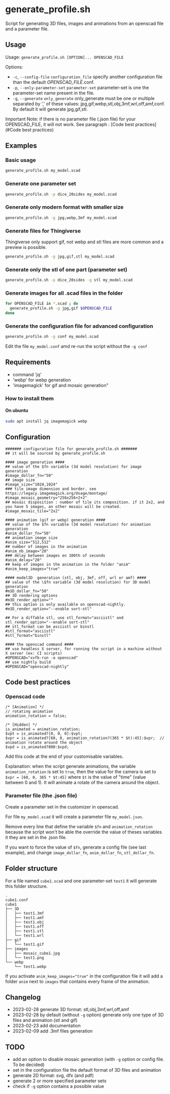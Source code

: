 # generate_profile.sh

Script for generating 3D files, images and animations from an openscad file and a parameter file.

## Usage

Usage: `generate_profile.sh [OPTION]... OPENSCAD_FILE`

Options:
- `-c`, `--config-file` `configuration_file`      specify another configuration file than the default *OPENSCAD_FILE*.conf.
- `-p`, `--only-parameter-set` `parameter-set`    parameter-set is one the parameter-set name present in the file.
- `-g`, `--generate` `only_generate`              only_generate must be one or multiple separated by  ',' of these values: jpg,gif,webp,stl,obj,3mf,wrl,off,amf,conf. By default it will generate jpg,gif,stl.

Important Note: if there is no parameter file (.json file) for your OPENSCAD_FILE, it will not work. See paragraph : [Code best practices](#Code best practices)

## Examples

### Basic usage

```bash
generate_profile.sh my_model.scad
```

### Generate one parameter set

```bash
generate_profile.sh -p dice_20sides my_model.scad
```

### Generate only modern format with smaller size

```bash
generate_profile.sh -g jpg,webp,3mf my_model.scad
```

### Generate files for Thingiverse

Thingiverse only support gif, not webp and stl files are more common and a preview is possible.

```bash
generate_profile.sh -g jpg,gif,stl my_model.scad
```

### Generate only the stl of one part (parameter set)

```bash
generate_profile.sh -p dice_20sides -g stl my_model.scad
```

### Generate images for all .scad files in the folder

```bash
for OPENSCAD_FILE in *.scad ; do
  generate_profile.sh -g jpg,gif $OPENSCAD_FILE
done
```

### Generate the configuration file for advanced configuration

```bash
generate_profile.sh -g conf my_model.scad
```

Edit the file `my_model.conf` amd re-run the script without the `-g conf`

## Requirements

- command 'jq'
- 'webp' for webp generation
- 'imagemagick' for gif and mosaic generation"

### How to install them

#### On ubuntu

```bash
sudo apt install jq imagemagick webp
```

## Configuration

```
####### configuration file for generate_profile.sh #######
## it will be sourced by generate_profile.sh

#### image generation ####
## value of the $fn variable (3d model resolution) for image generation 
#image_dollar_fn="50"
## image size
#image_size="1024,1024"
### tile image dimension and border. see https://legacy.imagemagick.org/Usage/montage/
#image_mosaic_geometry="256x256+2+2"
## mosaic disposition : number of tile its composition. if it 2x2, and you have 5 images, an other mosaic will be created.
#image_mosaic_tile="2x2"

#### animation (gif or webp) generation ####
## value of the $fn variable (3d model resolution) for animation generation 
#anim_dollar_fn="50"
## animation image size
#anim_size="512,512"
## number of images in the animation
#anim_nb_image="20"
### delay between images en 100th of seconds
#anim_delay="20"
## keep of images in the animation in the folder "anim"
#anim_keep_images="true"

#### model3D  generation (stl, obj, 3mf, off, wrl or amf) ####
## value of the \$fn variable (3d model resolution) for 3D model generation 
#m3D_dollar_fn="50"
## 3D rendering options
#m3D_render_option=""
## this option is only available on openscad-nightly.
#m3D_render_option="--enable sort-stl"

## For a diffable stl, use stl_format="asciistl" and stl_render_option="--enable sort-stl"
## stl_format can be asciistl or binstl
#stl_format="asciistl"
#stl_format="binstl"

#### the openscad command ####
## use headless X server, for running the script in a machine without X server (ex: CI scripts)  
#OPENSCAD="xvfb-run -a openscad"
## use nightly build
#OPENSCAD="openscad-nightly"

```

## Code best practices

### Openscad code

```openscad
/* [Animation] */
// rotating animation
animation_rotation = false;

/* [Hidden] */
is_animated = animation_rotation;
$vpt = is_animated?[0, 0, 0]:$vpt;
$vpr = is_animated?[60, 0, animation_rotation?(365 * $t):45]:$vpr;  // animation rotate around the object
$vpd = is_animated?800:$vpd;
```

Add this code at the end of your customisable variables.

Explanation: when the script generate animations, the variable `animation_rotation` is set to `true`,
then the value for the camera is set to `$vpr = [60, 0, 365 * $t:45]` where `$t` is the value of "time" (value between 0 and 1).
It will animate a rotate of the camera around the object.

### Parameter file (the .json file) 

Create a parameter set in the customizer in openscad.

For file `my_model.scad` it will create a parameter file `my_model.json`.

Remove every line that define the variable `$fn` and `animation_rotation`
because the script won't be able the override the value of theses variables it they are set in the .json file.

If you want to force the value of `$fn`, generate a config file (see last example), and change `image_dollar_fn`, `anim_dollar_fn`, `stl_dollar_fn`.  

## Folder structure

For a file named `cube1.scad` and one parameter-set `test1` it will generate this folder structure.

```
.
cube1.conf
cube1
├── 3D
│   ├── test1.3mf
│   ├── test1.amf
│   ├── test1.obj
│   ├── test1.off
│   ├── test1.stl
│   └── test1.wrl
├── gif
│   └── test1.gif
├── images
│   ├── mosaic_cube1.jpg
│   └── test1.png
└── webp
    └── test1.webp
```

If you activate `anim_keep_images="true"` in the configuration file it will add a folder `anim` next to `images` that contains every frame of the animation.

## Changelog

- 2023-02-28 generate 3D format: stl,obj,3mf,wrl,off,amf
- 2023-02-28 by default (without `-g` option) generate only one type of 3D files and animation (stl and gif)
- 2023-02-23 add documentation
- 2023-02-09 add .3mf files generation

## TODO

- add an option to disable mosaic generation (with `-g` option or config file. To be decided)
- set in the configuration file the default format of 3D files and animation
- generate 2D format: svg, dfx (and pdf)
- generate 2 or more specified parameter sets
- check if `-g` option contains a possible value
